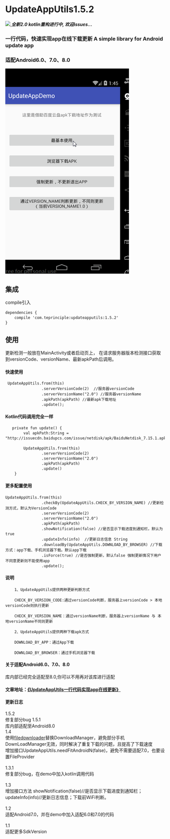 # UpdateAppUtils1.5.2


#####  [ ![](https://img.shields.io/badge/platform-android-green.svg) ](http://developer.android.com/index.html) 全新2.0 kotlin重构进行中, 欢迎issues...
### 一行代码，快速实现app在线下载更新  A simple library for Android update app
### 适配Android6.0、7.0、8.0
![](update.gif)


## 集成
compile引入
```
dependencies {
    compile 'com.teprinciple:updateapputils:1.5.2'
}
```

## 使用
更新检测一般放在MainActivity或者启动页上，
在请求服务器版本检测接口获取到versionCode、versionName、最新apkPath后调用。



#### 快速使用
```
 UpdateAppUtils.from(this)
                .serverVersionCode(2)  //服务器versionCode
                .serverVersionName("2.0") //服务器versionName
                .apkPath(apkPath) //最新apk下载地址
                .update();
```

#### Kotlin代码调用完全一样
```
   private fun update() {
        val apkPath:String = "http://issuecdn.baidupcs.com/issue/netdisk/apk/BaiduNetdisk_7.15.1.apk"

        UpdateAppUtils.from(this)
                .serverVersionCode(2)
                .serverVersionName("2.0")
                .apkPath(apkPath)
                .update()
    }

```



#### 更多配置使用
```
UpdateAppUtils.from(this)
                .checkBy(UpdateAppUtils.CHECK_BY_VERSION_NAME) //更新检测方式，默认为VersionCode
                .serverVersionCode(2)
                .serverVersionName("2.0")
                .apkPath(apkPath)
                .showNotification(false) //是否显示下载进度到通知栏，默认为true
                .updateInfo(info)  //更新日志信息 String
                .downloadBy(UpdateAppUtils.DOWNLOAD_BY_BROWSER) //下载方式：app下载、手机浏览器下载。默认app下载
                .isForce(true) //是否强制更新，默认false 强制更新情况下用户不同意更新则不能使用app
                .update();
```

#### 说明
```
    1、UpdateAppUtils提供两种更新判断方式

    CHECK_BY_VERSION_CODE:通过versionCode判断，服务器上versionCode > 本地versionCode则执行更新

    CHECK_BY_VERSION_NAME：通过versionName判断，服务器上versionName 与 本地versionName不同则更新

    2、UpdateAppUtils提供两种下载apk方式

    DOWNLOAD_BY_APP：通过App下载

    DOWNLOAD_BY_BROWSER：通过手机浏览器下载

```

#### 关于适配Android6.0、7.0、8.0

库内部已经完全适配至8.0,你可以不用再对该库进行适配

#### 文章地址：[《UpdateAppUtils一行代码实现app在线更新》](http://www.jianshu.com/p/9c91bb984c85)


#### 更新日志
1.5.2<br>
修复部分bug
1.5.1<br>
库内部适配至Android8.0
<br>1.4<br>
使用[filedownloader](https://github.com/lingochamp/FileDownloader)替换DownloadManager，避免部分手机DownLoadManager无效，同时解决了重复下载的问题，且提高了下载速度<br>
增加接口UpdateAppUtils.needFitAndroidN(false)，避免不需要适配7.0，也要设置FileProvider<br>
<br>1.3.1<br>
修复部分bug，在demo中加入kotlin调用代码<br>
<br>1.3<br>
增加接口方法 showNotification(false)//是否显示下载进度到通知栏；<br>updateInfo(info)//更新日志信息；下载前WiFi判断。<br>
<br>1.2<br>
适配Android7.0，并在demo中加入适配6.0和7.0的代码<br>
<br>1.1<br>
适配更多SdkVersion

